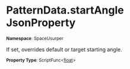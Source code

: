 # PatternData.startAngle JsonProperty

<small>**Namespace**: SpaceUsurper</small>

If set, overrides default or target starting angle.

<small>**Property Type**: ScriptFunc&lt;[float](https://docs.microsoft.com/en-us/dotnet/api/system.single?view=netframework-4.5)&gt;</small>

